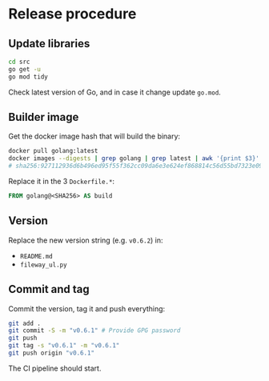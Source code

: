 # Release procedure

## Update libraries

```bash
cd src
go get -u
go mod tidy
```

Check latest version of Go, and in case it change update `go.mod`.

## Builder image

Get the docker image hash that will build the binary:

```bash
docker pull golang:latest
docker images --digests | grep golang | grep latest | awk '{print $3}'
# sha256:927112936d6b496ed95f55f362cc09da6e3e624ef868814c56d55bd7323e0959
```

Replace it in the 3 `Dockerfile.*`:

```dockerfile
FROM golang@<SHA256> AS build
```

## Version

Replace the new version string (e.g. `v0.6.2`) in:

- `README.md`
- `fileway_ul.py`

## Commit and tag

Commit the version, tag it and push everything:

```bash
git add .
git commit -S -m "v0.6.1" # Provide GPG password
git push
git tag -s "v0.6.1" -m "v0.6.1"
git push origin "v0.6.1"
```

The CI pipeline should start.
